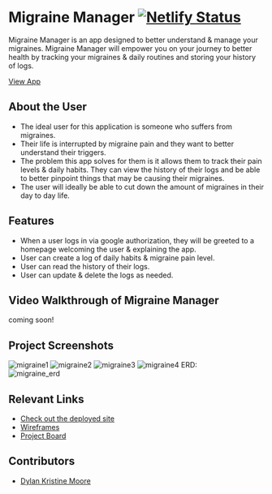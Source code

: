 # Migraine Manager  [![Netlify Status](https://api.netlify.com/api/v1/badges/4ab7e730-7ed3-4cfd-a988-66195e79a991/deploy-status)](https://app.netlify.com/sites/migraine-manager/deploys )

Migraine Manager is an app designed to better understand & manage your migraines. Migraine Manager will empower you on your journey to better health by tracking your migraines & daily routines and storing your history of logs.

[View App](https://migraine-manager.netlify.app/)

## About the User 
- The ideal user for this application is someone who suffers from migraines.
- Their life is interrupted by migraine pain and they want to better understand their triggers.
- The problem this app solves for them is it allows them to track their pain levels & daily habits. They can view the history of their logs and be able to better pinpoint things that may be causing their migraines.
- The user will ideally be able to cut down the amount of migraines in their day to day life.

## Features 
- When a user logs in via google authorization, they will be greeted to a homepage welcoming the user & explaining the app.
- User can create a log of daily habits & migraine pain level.
- User can read the history of their logs.
- User can update & delete the logs as needed.

## Video Walkthrough of Migraine Manager
coming soon!

## Project Screenshots
![migraine1](https://github.com/dylankmoore/migraine-manager/assets/134669892/80c5da21-2976-4e36-9c7d-34cc03852cd4)
![migraine2](https://github.com/dylankmoore/migraine-manager/assets/134669892/1493e2eb-4b63-4299-8379-408797c05b31)
![migraine3](https://github.com/dylankmoore/migraine-manager/assets/134669892/73870b17-b046-4d50-acfb-4d3599d4cdf0)
![migraine4](https://github.com/dylankmoore/migraine-manager/assets/134669892/5aff2e78-93dd-4a2b-ad60-0d5100c15065)
ERD:\
![migraine_erd](https://github.com/dylankmoore/migraine-manager/assets/134669892/aefad5cf-11c1-4f75-9e63-c156dd7ce906)

## Relevant Links 
- [Check out the deployed site](https://migraine-manager.netlify.app/)
- [Wireframes](https://www.figma.com/file/JN5I4pOZUgn3Q7NFsDznz4/Migraine-Manager?type=design&node-id=0-1&mode=design&t=hLBWIoUh7JE7mg0I-0)
- [Project Board](https://github.com/users/dylankmoore/projects/5)

## Contributors
- [Dylan Kristine Moore](https://github.com/dylankmoore)
